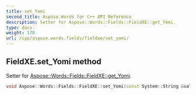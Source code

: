 ```yaml
---
title: set_Yomi
second_title: Aspose.Words for C++ API Reference
description: Setter for Aspose::Words::Fields::FieldXE::get_Yomi. 
type: docs
weight: 170
url: /cpp/aspose.words.fields/fieldxe/set_yomi/
---
```

## FieldXE.set_Yomi method


Setter for [Aspose::Words::Fields::FieldXE::get_Yomi](../get_yomi/).

```cpp
void Aspose::Words::Fields::FieldXE::set_Yomi(const System::String &value)
```

